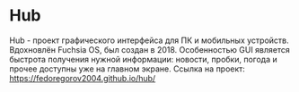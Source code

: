 # Hub
Hub - проект графического интерфейса для ПК и мобильных устройств. Вдохновлён Fuchsia OS, был создан в 2018.
Особенностью GUI является быстрота получения нужной информации: новости, пробки, погода и прочее доступны уже на главном экране.
Ссылка на проект: https://fedoregorov2004.github.io/hub/
